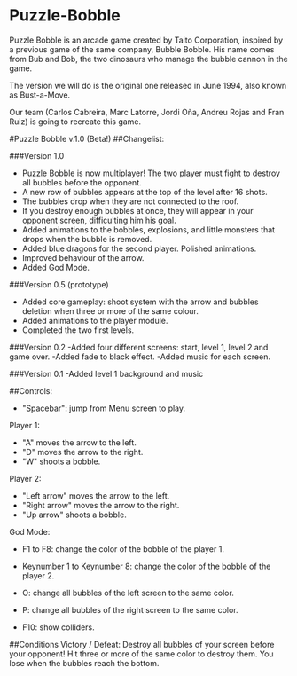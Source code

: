 ﻿# Puzzle-Bobble
Puzzle Bobble is an arcade game created by Taito Corporation, inspired by a previous game of the same company, Bubble Bobble. 
His name comes from Bub and Bob, the two dinosaurs who manage the bubble cannon in the game.

The version we will do is the original one released in June 1994, also known as Bust-a-Move.

Our team (Carlos Cabreira, Marc Latorre, Jordi Oña, Andreu Rojas and Fran Ruiz) is going to recreate this game.

#Puzzle Bobble v.1.0 (Beta!)
##Changelist:

###Version 1.0
- Puzzle Bobble is now multiplayer! The two player must fight to destroy all bubbles before the opponent. 
- A new row of bubbles appears at the top of the level after 16 shots.
- The bubbles drop when they are not connected to the roof.
- If you destroy enough bubbles at once, they will appear in your opponent screen, difficulting him his goal.
- Added animations to the bobbles, explosions, and little monsters that drops when the bubble is removed.
- Added blue dragons for the second player. Polished animations. 
- Improved behaviour of the arrow.
- Added God Mode. 

###Version 0.5 (prototype)
- Added core gameplay: shoot system with the arrow and bubbles deletion
  when three or more of the same colour.
- Added animations to the player module.
- Completed the two first levels.

###Version 0.2
-Added four different screens: start, level 1, level 2 and game over.
-Added fade to black effect.
-Added music for each screen.

###Version 0.1
-Added level 1 background and music

##Controls:

- "Spacebar": jump from Menu screen to play.

 Player 1:

- "A" moves the arrow to the left.
- "D" moves the arrow to the right.
- "W" shoots a bobble.

 Player 2:

- "Left arrow" moves the arrow to the left.
- "Right arrow" moves the arrow to the right.
- "Up arrow" shoots a bobble.

 God Mode:

- F1 to F8: change the color of the bobble of the player 1.
- Keynumber 1 to Keynumber 8: change the color of the bobble of the player 2.

- O: change all bubbles of the left screen to the same color.
- P: change all bubbles of the right screen to the same color.

- F10: show colliders.



##Conditions Victory / Defeat:
 Destroy all bubbles of your screen before your opponent! Hit three or more of the same color to destroy them.
You lose when the bubbles reach the bottom.

